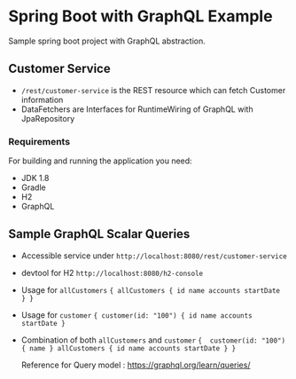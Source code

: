 # Spring Boot with GraphQL Example

Sample spring boot project with GraphQL abstraction.

## Customer Service
- `/rest/customer-service` is the REST resource which can fetch Customer information
- DataFetchers are Interfaces for RuntimeWiring of GraphQL with JpaRepository

### Requirements
For building and running the application you need:

- JDK 1.8
- Gradle
- H2
- GraphQL

## Sample GraphQL Scalar Queries
- Accessible service under `http://localhost:8080/rest/customer-service`
- devtool for H2 `http://localhost:8080/h2-console`
- Usage for `allCustomers`
`{
    allCustomers {
        id
        name
        accounts
        startDate
      }
 }`
- Usage for `customer`
`{
   customer(id: "100") {
     id
     name
     accounts
     startDate
   }`
- Combination of both `allCustomers` and `customer`
`{ 
    customer(id: "100") {
         name
    }
    allCustomers {
      id
      name
      accounts
      startDate
    }
  }`
  
  Reference for Query model : https://graphql.org/learn/queries/
